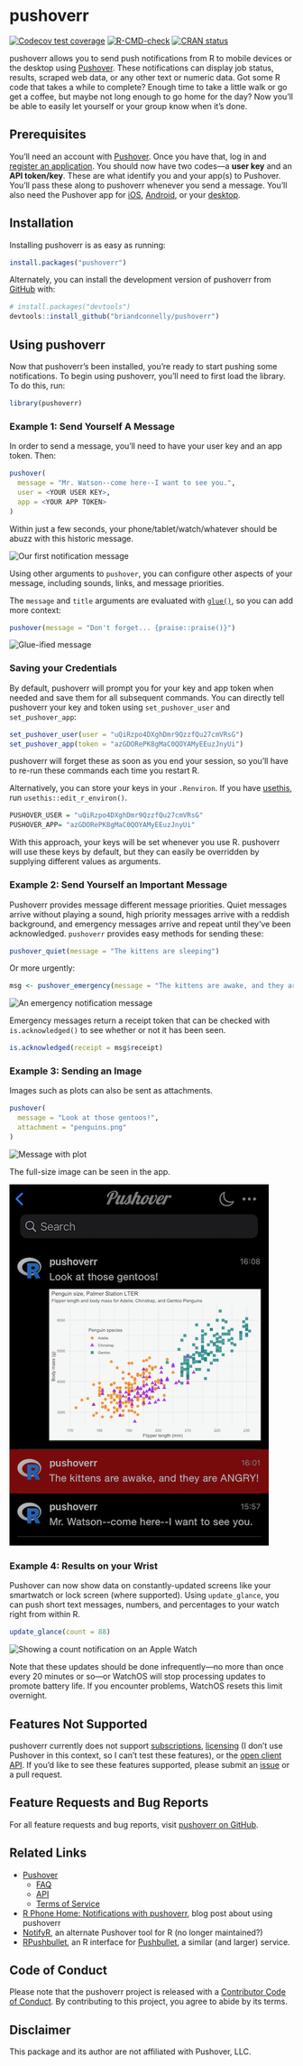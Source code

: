 
<!-- README.md is generated from README.Rmd. Please edit that file -->

# pushoverr

<!-- badges: start -->

[![Codecov test
coverage](https://codecov.io/gh/briandconnelly/pushoverr/branch/master/graph/badge.svg)](https://app.codecov.io/gh/briandconnelly/pushoverr?branch=master)
[![R-CMD-check](https://github.com/briandconnelly/pushoverr/workflows/R-CMD-check/badge.svg)](https://github.com/briandconnelly/pushoverr/actions)
[![CRAN
status](https://www.r-pkg.org/badges/version/pushoverr)](https://CRAN.R-project.org/package=pushoverr)
<!-- badges: end -->

pushoverr allows you to send push notifications from R to mobile devices
or the desktop using [Pushover](https://pushover.net/). These
notifications can display job status, results, scraped web data, or any
other text or numeric data. Got some R code that takes a while to
complete? Enough time to take a little walk or go get a coffee, but
maybe not long enough to go home for the day? Now you’ll be able to
easily let yourself or your group know when it’s done.

## Prerequisites

You’ll need an account with [Pushover](https://pushover.net/). Once you
have that, log in and [register an
application](https://pushover.net/apps/build). You should now have two
codes—a **user key** and an **API token/key**. These are what identify
you and your app(s) to Pushover. You’ll pass these along to pushoverr
whenever you send a message. You’ll also need the Pushover app for
[iOS](https://pushover.net/clients/ios),
[Android](https://pushover.net/clients/android), or your
[desktop](https://pushover.net/clients/desktop).

## Installation

Installing pushoverr is as easy as running:

``` r
install.packages("pushoverr")
```

Alternately, you can install the development version of pushoverr from
[GitHub](https://github.com/) with:

``` r
# install.packages("devtools")
devtools::install_github("briandconnelly/pushoverr")
```

## Using pushoverr

Now that pushoverr’s been installed, you’re ready to start pushing some
notifications. To begin using pushoverr, you’ll need to first load the
library. To do this, run:

``` r
library(pushoverr)
```

### Example 1: Send Yourself A Message

In order to send a message, you’ll need to have your user key and an app
token. Then:

``` r
pushover(
  message = "Mr. Watson--come here--I want to see you.",
  user = <YOUR USER KEY>,
  app = <YOUR APP TOKEN>
)
```

Within just a few seconds, your phone/tablet/watch/whatever should be
abuzz with this historic message.

![Our first notification
message](https://raw.githubusercontent.com/briandconnelly/pushoverr/master/README-images/example_message1.png)

Using other arguments to `pushover`, you can configure other aspects of
your message, including sounds, links, and message priorities.

The `message` and `title` arguments are evaluated with
[`glue()`](https://glue.tidyverse.org/reference/glue.html), so you can
add more context:

``` r
pushover(message = "Don't forget... {praise::praise()}")
```

![Glue-ified
message](https://raw.githubusercontent.com/briandconnelly/pushoverr/master/README-images/example_message3.png)

### Saving your Credentials

By default, pushoverr will prompt you for your key and app token when
needed and save them for all subsequent commands. You can directly tell
pushoverr your key and token using `set_pushover_user` and
`set_pushover_app`:

``` r
set_pushover_user(user = "uQiRzpo4DXghDmr9QzzfQu27cmVRsG")
set_pushover_app(token = "azGDORePK8gMaC0QOYAMyEEuzJnyUi")
```

pushoverr will forget these as soon as you end your session, so you’ll
have to re-run these commands each time you restart R.

Alternatively, you can store your keys in your `.Renviron`. If you have
[usethis](https://usethis.r-lib.org/), run `usethis::edit_r_environ()`.

``` r
PUSHOVER_USER = "uQiRzpo4DXghDmr9QzzfQu27cmVRsG"
PUSHOVER_APP= "azGDORePK8gMaC0QOYAMyEEuzJnyUi"
```

With this approach, your keys will be set whenever you use R. pushoverr
will use these keys by default, but they can easily be overridden by
supplying different values as arguments.

### Example 2: Send Yourself an Important Message

Pushoverr provides message different message priorities. Quiet messages
arrive without playing a sound, high priority messages arrive with a
reddish background, and emergency messages arrive and repeat until
they’ve been acknowledged. `pushoverr` provides easy methods for sending
these:

``` r
pushover_quiet(message = "The kittens are sleeping")
```

Or more urgently:

``` r
msg <- pushover_emergency(message = "The kittens are awake, and they are ANGRY!")
```

![An emergency notification
message](https://raw.githubusercontent.com/briandconnelly/pushoverr/master/README-images/example_message2.png)

Emergency messages return a receipt token that can be checked with
`is.acknowledged()` to see whether or not it has been seen.

``` r
is.acknowledged(receipt = msg$receipt)
```

### Example 3: Sending an Image

Images such as plots can also be sent as attachments.

``` r
pushover(
  message = "Look at those gentoos!",
  attachment = "penguins.png"
)
```

![Message with
plot](https://raw.githubusercontent.com/briandconnelly/pushoverr/master/README-images/example_message_plot.png)

The full-size image can be seen in the app.

![Messages](https://raw.githubusercontent.com/briandconnelly/pushoverr/master/README-images/messages.png)

### Example 4: Results on your Wrist

Pushover can now show data on constantly-updated screens like your
smartwatch or lock screen (where supported). Using `update_glance`, you
can push short text messages, numbers, and percentages to your watch
right from within R.

``` r
update_glance(count = 88)
```

![Showing a count notification on an Apple
Watch](https://raw.githubusercontent.com/briandconnelly/pushoverr/master/README-images/watch1.png)

Note that these updates should be done infrequently—no more than once
every 20 minutes or so—or WatchOS will stop processing updates to
promote battery life. If you encounter problems, WatchOS resets this
limit overnight.

## Features Not Supported

pushoverr currently does not support
[subscriptions](https://pushover.net/api/subscriptions),
[licensing](https://pushover.net/api/licensing) (I don’t use Pushover in
this context, so I can’t test these features), or the [open client
API](https://pushover.net/api/client). If you’d like to see these
features supported, please submit an
[issue](https://github.com/briandconnelly/pushoverr/issues) or a pull
request.

## Feature Requests and Bug Reports

For all feature requests and bug reports, visit [pushoverr on
GitHub](https://github.com/briandconnelly/pushoverr/issues).

## Related Links

-   [Pushover](https://pushover.net)
    -   [FAQ](https://pushover.net/faq)
    -   [API](https://pushover.net/api)
    -   [Terms of Service](https://pushover.net/terms)
-   [R Phone Home: Notifications with
    pushoverr](http://bconnelly.net/2016/11/R-phone-home/), blog post
    about using pushoverr
-   [NotifyR](https://cran.r-project.org/package=notifyR), an alternate
    Pushover tool for R (no longer maintained?)
-   [RPushbullet](https://github.com/eddelbuettel/rpushbullet), an R
    interface for [Pushbullet](https://www.pushbullet.com), a similar
    (and larger) service.

## Code of Conduct

Please note that the pushoverr project is released with a [Contributor
Code of
Conduct](https://contributor-covenant.org/version/2/0/CODE_OF_CONDUCT.html).
By contributing to this project, you agree to abide by its terms.

## Disclaimer

This package and its author are not affiliated with Pushover, LLC.
